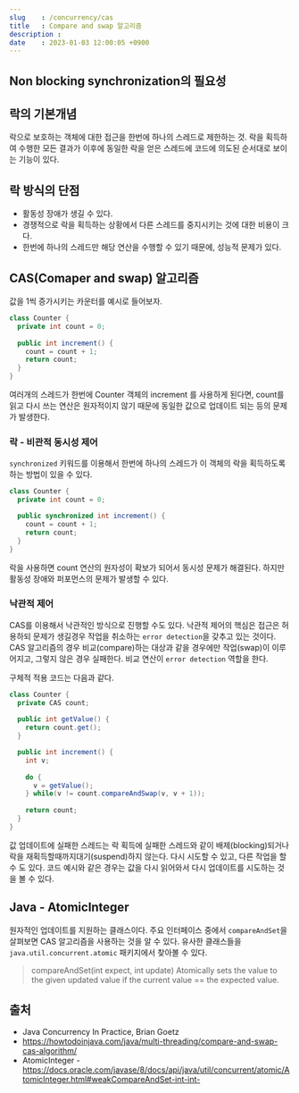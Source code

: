 ```yaml
---
slug    : /concurrency/cas
title   : Compare and swap 알고리즘
description : 
date    : 2023-01-03 12:00:05 +0900
---
```


## Non blocking synchronization의 필요성
## 락의 기본개념
락으로 보호하는 객체에 대한 접근을 한번에 하나의 스레드로 제한하는 것. 락을 획득하여 수행한 모든 결과가 이후에 동일한 락을 얻은 스레드에 코드에 의도된 순서대로 보이는 기능이 있다. 

## 락 방식의 단점
- 활동성 장애가 생길 수 있다. 
- 경쟁적으로 락을 획득하는 상황에서 다른 스레드를 중지시키는 것에 대한 비용이 크다.
- 한번에 하나의 스레드만 해당 연산을 수행할 수 있기 때문에, 성능적 문제가 있다. 

## CAS(Comaper and swap) 알고리즘
값을 1씩 증가시키는 카운터를 예시로 들어보자.

```java
class Counter {
  private int count = 0;
  
  public int increment() {
    count = count + 1;
    return count;
  }
}

```

여러개의 스레드가 한번에 Counter 객체의 increment 를 사용하게 된다면, count를 읽고 다시 쓰는 연산은 원자적이지 않기 때문에 동일한 값으로 업데이트 되는 등의 문제가 발생한다. 

### 락 - 비관적 동시성 제어
`synchronized` 키워드를 이용해서 한번에 하나의 스레드가 이 객체의 락을 획득하도록 하는 방법이 있을 수 있다.

```java
class Counter {
  private int count = 0;

  public synchronized int increment() {
    count = count + 1;
    return count;
  }
}

```

락을 사용하면 count 연산의 원자성이 확보가 되어서 동시성 문제가 해결된다. 하지만 활동성 장애와 퍼포먼스의 문제가 발생할 수 있다. 

### 낙관적 제어
CAS를 이용해서 낙관적인 방식으로 진행할 수도 있다. 낙관적 제어의 핵심은 접근은 허용하되 문제가 생길경우 작업을 취소하는 `error detection`을 갖추고 있는 것이다. CAS 알고리즘의 경우 비교(compare)하는 대상과 같을 경우에만 작업(swap)이 이루어지고, 그렇지 않은 경우 실패한다. 비교 연산이 `error detection` 역할을 한다.

구체적 적용 코드는 다음과 같다. 

```java
class Counter {
  private CAS count;
  
  public int getValue() {
    return count.get();
  }

  public int increment() {
    int v;
    
    do {
      v = getValue();  
    } while(v != count.compareAndSwap(v, v + 1));
    
    return count;
  }
}

```
값 업데이트에 실패한 스레드는 락 획득에 실패한 스레드와 같이 배제(blocking)되거나 락을 재획득할때까지대기(suspend)하지 않는다. 다시 시도할 수 있고, 다른 작업을 할 수 도 있다. 코드 예시와 같은 경우는 값을 다시 읽어와서 다시 업데이트를 시도하는 것을 볼 수 있다.  

## Java - AtomicInteger
원자적인 업데이트를 지원하는 클래스이다. 주요 인터페이스 중에서 `compareAndSet`을 살펴보면 CAS 알고리즘을 사용하는 것을 알 수 있다. 유사한 클래스들을 `java.util.concurrent.atomic` 패키지에서 찾아볼 수 있다.

> compareAndSet(int expect, int update)
> Atomically sets the value to the given updated value if the current value == the expected value.


## 출처
- Java Concurrency In Practice, Brian Goetz
- https://howtodoinjava.com/java/multi-threading/compare-and-swap-cas-algorithm/
- AtomicInteger - https://docs.oracle.com/javase/8/docs/api/java/util/concurrent/atomic/AtomicInteger.html#weakCompareAndSet-int-int-
